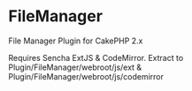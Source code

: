 FileManager
===========

File Manager Plugin for CakePHP 2.x

Requires Sencha ExtJS & CodeMirror.
Extract to Plugin/FileManager/webroot/js/ext & Plugin/FileManager/webroot/js/codemirror